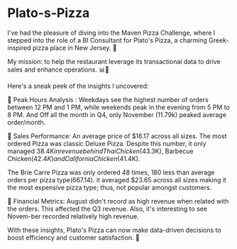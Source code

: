 # Plato-s-Pizza

I've had the pleasure of diving into the Maven Pizza Challenge, where I stepped into the role of a BI Consultant for Plato's Pizza, a charming Greek-inspired pizza place in New Jersey. 🍕

My mission: to help the restaurant leverage its transactional data to drive sales and enhance operations. 📊💼

Here's a sneak peek of the insights I uncovered:

🔹 Peak Hours Analysis : Weekdays see the highest number of orders between 12 PM and 1 PM, while weekends peak in the evening from 5 PM to 8 PM. And Off  all the month in Q4, only November (11.79k) peaked average order/month.

🔹 Sales Performance: An average price of $16.17 across all sizes. The most ordered Pizza was classic Deluxe Pizza. Despite this number, it only managed $38.4K in revenue behind Thai Chicken($43.3K), Barbecue Chicken($42.4K) and California Chicken($41.4K).

The Brie Carre Pizza was only ordered 48 times, 180 less than average orders per pizza type(667.14). it averaged $23.65 across all sizes making it the most expensive pizza type; thus, not popular amongst customers.

🔹 Financial Metrics: August didn't record as high revenue when related with the orders. This affected the Q3 revenue. Also, it's interesting to see Novem-ber recorded relatively high revenue.

With these insights, Plato's Pizza can now make data-driven decisions to boost efficiency and customer satisfaction. 🌟
